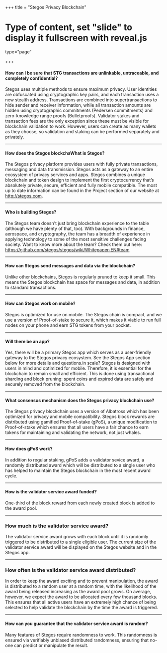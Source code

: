 +++
title = "Stegos Privacy Blockchain"
# Type of content, set "slide" to display it fullscreen with reveal.js
type="page"

+++

#### How can I be sure that STG transactions are unlinkable, untraceable, and completely confidential?
Stegos uses multiple methods to ensure maximum privacy. User identities are obfuscated using cryptographic key pairs, and each transaction uses a new stealth address. Transactions are combined into supertransactions to hide sender and receiver information, while all transaction amounts are hidden using cryptographic commitments (Pedersen commitments) and zero-knowledge range proofs (Bulletproofs). Validator stakes and transaction fees are the only exception since these must be visible for blockchain validation to work. However, users can create as many wallets as they choose, so validation and staking can be performed separately and privately.
___
#### How does the Stegos blockchaWhat is Stegos?
The Stegos privacy platform provides users with fully private transactions, messaging and data transmission. Stegos acts as a gateway to an entire ecosystem of privacy services and apps. Stegos combines a unique blockchain and token design to implement the first cryptocurrency that’s absolutely private, secure, efficient and fully mobile compatible. The most up to date information can be found in the Project section of our website at http://stegos.com.
___
#### Who is building Stegos?
The Stegos team doesn't just bring blockchain experience to the table (although we have plenty of that, too). With backgrounds in finance, aerospace, and cryptography, the team has a breadth of experience in applying technology to some of the most sensitive challenges facing society. Want to know more about the team? Check them out here: https://github.com/stegos/stegos/wiki/Whitepaper-EN#team
___
#### How can Stegos send messages and data via the blockchain?
Unlike other blockchains, Stegos is regularly pruned to keep it small. This means the Stegos blockchain has space for messages and data, in addition to standard transactions.
___
#### How can Stegos work on mobile?
Stegos is optimized for use on mobile. The Stegos chain is compact, and we use a version of Proof-of-stake to secure it, which makes it viable to run full nodes on your phone and earn STG tokens from your pocket.
___
#### Will there be an app?
Yes, there will be a primary Stegos app which serves as a user-friendly gateway to the Stegos privacy ecosystem. See the Stegos App section below for more details and questions.in scale?
Stegos is designed with users in mind and optimized for mobile. Therefore, it is essential for the blockchain to remain small and efficient. This is done using transactional sharding and block pruning: spent coins and expired data are safely and securely removed from the blockchain.
___
#### What consensus mechanism does the Stegos privacy blockchain use?
The Stegos privacy blockchain uses a version of Albatross which has been optimized for privacy and mobile compatibility. Stegos block rewards are distributed using gamified Proof-of-stake (gPoS), a unique modification to Proof-of-stake which ensures that all users have a fair chance to earn tokens for maintaining and validating the network, not just whales.
___
#### How does gPoS work?
In addition to regular staking, gPoS adds a validator sevice award, a randomly distributed award which will be distributed to a single user who has helped to maintain the Stegos blockchain in the most recent award cycle.
___
#### How is the validator service award funded?
One-third of the block reward from each newly created block is added to the award pool.
___
### How much is the validator service award?
The validator service award grows with each block until it is randomly triggered to be distributed to a single eligible user. The current size of the validator service award will be displayed on the Stegos website and in the Stegos app.
___
### How often is the validator service award distributed?
In order to keep the award exciting and to prevent manipulation, the award is distributed to a random user at a random time, with the likelihood of the award being released increasing as the award pool grows. On average, however, we expect the award to be allocated every few thousand blocks. This ensures that all active users have an extremely high chance of being selected to help validate the blockchain by the time the award is triggered.
___
#### How can you guarantee that the validator service award is random?
Many features of Stegos require randomness to work. This randomness is ensured via verifiably unbiased distributed randomness, ensuring that no-one can predict or manipulate the result.
